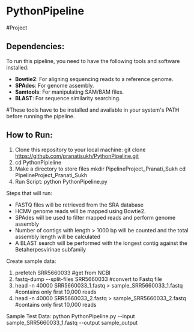 # PythonPipeline
#Project

## Dependencies:
To run this pipeline, you need to have the following tools and software installed:

- **Bowtie2**: For aligning sequencing reads to a reference genome.
- **SPAdes**: For genome assembly.
- **Samtools**: For manipulating SAM/BAM files.
- **BLAST**: For sequence similarity searching.

#These tools have to be installed and available in your system's PATH before running the pipeline.

## How to Run:

1. Clone this repository to your local machine: git clone https://github.com/pranatisukh/PythonPipeline.git
2. cd PythonPipieline
3. Make a directory to store files
    mkdir PipelineProject_Pranati_Sukh
    cd PipelineProject_Pranati_Sukh
4. Run Script: python PythonPipeline.py

Steps that will run: 
- FASTQ files will be retrieved from the SRA database
- HCMV genome reads will be mapped using Bowtie2.
- SPAdes will be used to filter mapped reads and perform genome assembly 
- Number of contigs with length > 1000 bp will be counted and the total assembly length will be calculated
- A BLAST search will be performed with the longest contig against the Betaherpesvirinae subfamily

Create sample data: 
1. prefetch SRR5660033  #get from NCBI
2. fastq-dump --split-files SRR5660033  #convert to Fastq file
3. head -n 40000 SRR5660033_1.fastq > sample_SRR5660033_1.fastq    #contains only first 10,000 reads
4. head -n 40000 SRR5660033_2.fastq > sample_SRR5660033_2.fastq    #contains only first 10,000 reads

Sample Test Data: python PythonPipeline.py --input sample_SRR5660033_1.fastq --output sample_output
